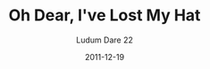 ---
layout: single.html
title: "Oh Dear, I've Lost My Hat"
subtitle: Ludum Dare 22
date: 2011-12-19
collection: articles
slug: "oh-dear"
---